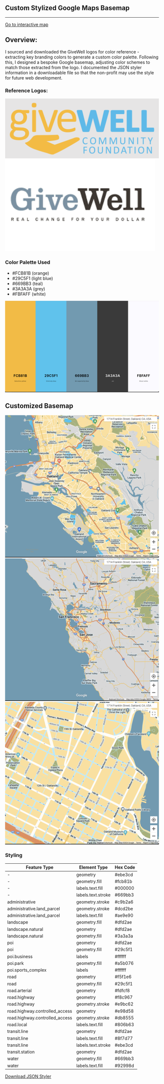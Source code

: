 ## Custom Stylized Google Maps Basemap

---

[Go to interactive map](./givewell_google_styling.html)

## Overview:
I sourced and downloaded the GiveWell logos for color reference - extracting key branding colors to generate a custom color palette. Following this, I designed a bespoke Google basemap, adjusting color schemes to match those extracted from the logo. I documented the JSON styler information in a downloadable file so that the non-profit may use the style for future web development.

### Reference Logos:
![givewell_logo1](./img/givewell_logo1.png)
![givewell_logo2](./img/givewell_logo2.png)

### Color Palette Used 
- #FCB81B (orange)
- #29C5F1 (light blue)
- #669BB3 (teal)
- #3A3A3A (grey)
- #FBFAFF (white)

![palette](./img/Google_Basemap_Colors_Givewell.png)
## Customized Basemap
![basemap_screenshot](./img/screenshot_med.png)
![basemap_screenshot_big](./img/screenshot_big.png)
![basemap_screenshot_small](./img/screenshot_small.png)

### Styling 
| Feature Type              | Element Type         | Hex Code |
|---------------------------|----------------------|----------|
| -                         | geometry             | #ebe3cd  |
| -                         | geometry.fill        | #fcb81b  |
| -                         | labels.text.fill    | #000000  |
| -                         | labels.text.stroke  | #669bb3  |
| administrative            | geometry.stroke     | #c9b2a6  |
| administrative.land_parcel| geometry.stroke     | #dcd2be  |
| administrative.land_parcel| labels.text.fill    | #ae9e90  |
| landscape                 | geometry.fill       | #dfd2ae  |
| landscape.natural         | geometry             | #dfd2ae  |
| landscape.natural         | geometry.fill       | #3a3a3a  |
| poi                       | geometry             | #dfd2ae  |
| poi                       | geometry.fill        | #29c5f1  |
| poi.business              | labels               | #ffffff  |
| poi.park                  | geometry.fill       | #a5b076  |
| poi.sports_complex        | labels               | #ffffff  |
| road                      | geometry             | #f5f1e6  |
| road                      | geometry.fill        | #29c5f1  |
| road.arterial             | geometry             | #fdfcf8  |
| road.highway              | geometry             | #f8c967  |
| road.highway              | geometry.stroke      | #e9bc62  |
| road.highway.controlled_access | geometry      | #e98d58  |
| road.highway.controlled_access | geometry.stroke | #db8555  |
| road.local                | labels.text.fill    | #806b63  |
| transit.line              | geometry             | #dfd2ae  |
| transit.line              | labels.text.fill    | #8f7d77  |
| transit.line              | labels.text.stroke  | #ebe3cd  |
| transit.station           | geometry             | #dfd2ae  |
| water                     | geometry.fill       | #669bb3  |
| water                     | labels.text.fill    | #92998d  |




[Download JSON Styler](./homeworks/givewell_styling.json)